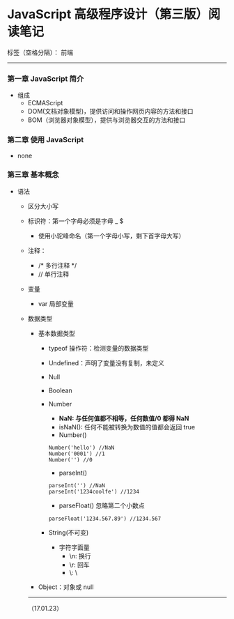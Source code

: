 ﻿# JavaScript 高级程序设计（第三版）阅读笔记

标签（空格分隔）： 前端

---

### 第一章 JavaScript 简介
- 组成
    - ECMAScript 
    - DOM(文档对象模型)，提供访问和操作网页内容的方法和接口
    - BOM（浏览器对象模型），提供与浏览器交互的方法和接口

### 第二章 使用 JavaScript
- none

### 第三章 基本概念
- 语法
    - 区分大小写
    - 标识符：第一个字母必须是字母 _ $
        -  使用小驼峰命名（第一个字母小写，剩下首字母大写）
    - 注释： 
        - /* 多行注释 */
        - // 单行注释
    - 变量
        - var 局部变量
    - 数据类型
        - 基本数据类型
            - typeof 操作符：检测变量的数据类型
            - Undefined：声明了变量没有复制，未定义
            - Null
            - Boolean
            - Number
                - **NaN: 与任何值都不相等，任何数值/0 都得 NaN**
                - isNaN(): 任何不能被转换为数值的值都会返回 true
                - Number()
                ```
                Number('hello') //NaN
                Number('0001') //1
                Number('') //0
                ```
                     
                - parseInt()
                ```
                parseInt('') //NaN
                parseInt('1234coolfe') //1234
                ```
                
                - parseFloat() 忽略第二个小数点
                ```
                parseFloat('1234.567.89') //1234.567  
                ```
                
            - String(不可变)
                - 字符字面量
                    - \n: 换行
                    - \r: 回车
                    - \\: \
                
        - Object：对象或 null
        
        ---
        （17.01.23）
        

